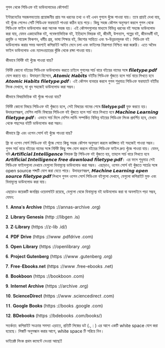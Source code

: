 গুগল থেকে পিডিএফ বই ডাউনলোডের কৌশল!!

ইন্টারনেটের সহজলভ্যতায় প্রয়োজনীয় প্রায় সব ধরনের তথ্য ও বই এখন গুগলে খুঁজে পাওয়া যায়। তবে প্রায়ই দেখা যায়, বই খুঁজে পেলেও সেটি পিডিএফ ফরম্যাটে পাওয়া কঠিন হয়ে পড়ে। কিছু সহজ কৌশল অনুসরণ করলে গুগল থেকে পিডিএফ ফাইল ডাউনলোড করা অনেক সহজ হয়। এই কৌশলগুলোর মাধ্যমে বিভিন্ন ধরনের বই সহজে ডাউনলোড করা যায়, যেমন একাডেমিক বই, গবেষণাভিত্তিক বই, ইতিহাস বিষয়ক বই, জীবনী, উপন্যাস, গল্পের বই, জীবনধর্মী বই, প্রযুক্তি ও সায়েন্স ফিকশন, ধর্মীয় গ্রন্থ, ভাষা শিক্ষার বই, কিশোর সাহিত্য এবং স্ব-উন্নয়নমূলক বই। পিডিএফ বই ডাউনলোড করার সময় অবশ্যই কপিরাইট আইন মেনে চলা এবং ফাইলের নিরাপত্তা নিশ্চিত করা জরুরি। এতে অবৈধ ফাইল ডাউনলোড এবং ম্যালওয়্যারের ঝুঁকি থেকে রক্ষা পাওয়া যায়।

কীভাবে নির্দিষ্ট বই খুঁজে পাওয়া যায়?

নির্দিষ্ট কোনো বইয়ের পিডিএফ ডাউনলোড করতে চাইলে গুগলের সার্চ বারে বইয়ের নামের সঙ্গে 𝙛𝙞𝙡𝙚𝙩𝙮𝙥𝙚:𝙥𝙙𝙛 যোগ করতে হয়। উদাহরণ হিসেবে, 𝘼𝙩𝙤𝙢𝙞𝙘 𝙃𝙖𝙗𝙞𝙩𝙨 বইটির পিডিএফ খুঁজতে হলে সার্চ বারে লিখতে হবে 𝘼𝙩𝙤𝙢𝙞𝙘 𝙃𝙖𝙗𝙞𝙩𝙨 𝙛𝙞𝙡𝙚𝙩𝙮𝙥𝙚:𝙥𝙙𝙛। এই কৌশল ব্যবহার করলে গুগল শুধুমাত্র পিডিএফ ফরম্যাটে বইটির লিংক দেখাবে, যা খুব সহজেই ডাউনলোড করা সম্ভব।

কীভাবে বিষয়ভিত্তিক বই খুঁজে পাওয়া যায়?

নির্দিষ্ট কোনো বিষয়ে পিডিএফ বই খুঁজতে হলে, সেই বিষয়ের নামের শেষে 𝐟𝐢𝐥𝐞𝐭𝐲𝐩𝐞:𝐩𝐝𝐟 যুক্ত করতে হয়। উদাহরণস্বরূপ, মেশিন লার্নিং বিষয়ের পিডিএফ বই খুঁজতে হলে সার্চ বারে লিখতে হবে 𝙈𝙖𝙘𝙝𝙞𝙣𝙚 𝙇𝙚𝙖𝙧𝙣𝙞𝙣𝙜 𝙛𝙞𝙡𝙚𝙩𝙮𝙥𝙚:𝙥𝙙𝙛। এভাবে সার্চ দিলে মেশিন লার্নিং সম্পর্কিত বিভিন্ন বইয়ের পিডিএফ লিংক প্রদর্শিত হবে, যেখান থেকে পছন্দের বইটি ডাউনলোড করা সম্ভব।

কীভাবে ফ্রি এবং ওপেন সোর্স বই খুঁজে পাওয়া যায়?

ফ্রি বা ওপেন সোর্স পিডিএফ বই খুঁজে পেতে কিছু সহজ কৌশল অনুসরণ করলে কাঙ্ক্ষিত বই সহজেই পাওয়া সম্ভব। গুগল সার্চ বারে বইয়ের নামের সঙ্গে নির্দিষ্ট কিছু শব্দ যোগ করলে বইয়ের পিডিএফ ফাইল দ্রুত খুঁজে পাওয়া যায়। যেমন, যদি 𝘼𝙧𝙩𝙞𝙛𝙞𝙘𝙞𝙖𝙡 𝙄𝙣𝙩𝙚𝙡𝙡𝙞𝙜𝙚𝙣𝙘𝙚 বিষয়ক ফ্রি পিডিএফ বই খুঁজতে হয়, তাহলে সার্চ বারে লিখতে হবে 𝘼𝙧𝙩𝙞𝙛𝙞𝙘𝙞𝙖𝙡 𝙄𝙣𝙩𝙚𝙡𝙡𝙞𝙜𝙚𝙣𝙘𝙚 𝙛𝙧𝙚𝙚 𝙙𝙤𝙬𝙣𝙡𝙤𝙖𝙙 𝙛𝙞𝙡𝙚𝙩𝙮𝙥𝙚:𝙥𝙙𝙛। এর ফলে শুধুমাত্র সেই পিডিএফ ফাইলগুলো দেখাবে যেগুলো বিনামূল্যে ডাউনলোড করা সম্ভব। এছাড়াও, ওপেন সোর্স বই খুঁজতে সার্চের সঙ্গে open source শব্দটি যোগ করা যেতে পারে। উদাহরণস্বরূপ, 𝙈𝙖𝙘𝙝𝙞𝙣𝙚 𝙇𝙚𝙖𝙧𝙣𝙞𝙣𝙜 𝙤𝙥𝙚𝙣 𝙨𝙤𝙪𝙧𝙘𝙚 𝙛𝙞𝙡𝙚𝙩𝙮𝙥𝙚:𝙥𝙙𝙛 লিখলে গুগল ওপেন সোর্স পিডিএফ বইগুলো দেখাবে, যেগুলো কপিরাইট মুক্ত এবং বিনামূল্যে ডাউনলোড করা যায়।

এছাড়াও কয়েকটি জনপ্রিয় ওয়েবসাইট রয়েছে, যেগুলো থেকে বিনামূল্যে বই ডাউনলোড করা বা অনলাইনে পড়া সম্ভব, যেমন:

𝟏. 𝐀𝐧𝐧𝐚’𝐬 𝐀𝐫𝐜𝐡𝐢𝐯𝐞 (https ://annas-archive .org)

𝟐. 𝐋𝐢𝐛𝐫𝐚𝐫𝐲 𝐆𝐞𝐧𝐞𝐬𝐢𝐬 (http ://libgen .is)

𝟑. 𝐙-𝐋𝐢𝐛𝐫𝐚𝐫𝐲 (https ://z-lib .id/)

𝟒. 𝐏𝐃𝐅 𝐃𝐫𝐢𝐯𝐞 (https ://www .pdfdrive .com)

𝟓. 𝐎𝐩𝐞𝐧 𝐋𝐢𝐛𝐫𝐚𝐫𝐲 (https ://openlibrary .org)

𝟔. 𝐏𝐫𝐨𝐣𝐞𝐜𝐭 𝐆𝐮𝐭𝐞𝐧𝐛𝐞𝐫𝐠 (https ://www .gutenberg .org)

𝟕. 𝐅𝐫𝐞𝐞-𝐄𝐛𝐨𝐨𝐤𝐬.𝐧𝐞𝐭 (https ://www .free-ebooks .net)

𝟖. 𝐁𝐨𝐨𝐤𝐛𝐨𝐨𝐧 (https ://bookboon .com)

𝟗. 𝐈𝐧𝐭𝐞𝐫𝐧𝐞𝐭 𝐀𝐫𝐜𝐡𝐢𝐯𝐞 (https ://archive .org)

𝟏𝟎. 𝐒𝐜𝐢𝐞𝐧𝐜𝐞𝐃𝐢𝐫𝐞𝐜𝐭 (https ://www .sciencedirect .com)

𝟏𝟏. 𝐆𝐨𝐨𝐠𝐥𝐞 𝐁𝐨𝐨𝐤𝐬 (https ://books .google .com)

𝟏𝟐. 𝐁𝐃𝐞𝐛𝐨𝐨𝐤𝐬 (https ://bdebooks .com/books/)

সতর্কতা: কপিরাইট সংক্রান্ত সমস্যা এড়াতে, প্রতিটি লিঙ্কের ডট (., : ) এর আগে একটি white space যোগ করা হয়েছে। লিঙ্কটি অনুসন্ধান করার আগে, white space টি সরিয়ে নিন।

ডাইরেক্ট লিংক প্রথম কমেন্টে দেওয়া আছে!!